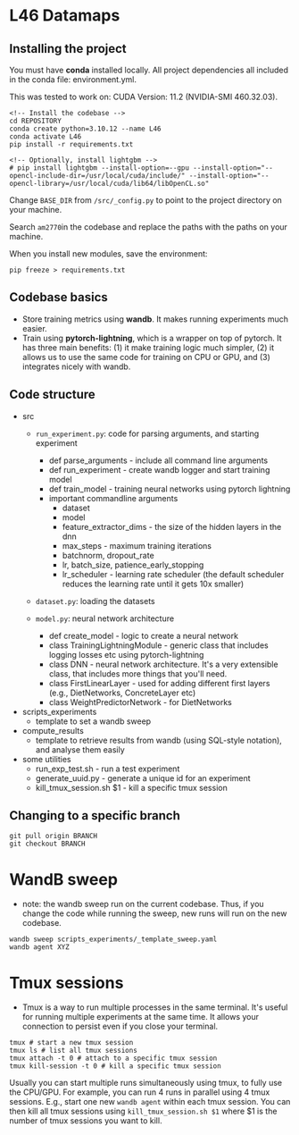 # L46 Datamaps

## Installing the project 
You must have **conda** installed locally. All project dependencies all included in the conda file: environment.yml.

This was tested to work on: CUDA Version: 11.2 (NVIDIA-SMI 460.32.03).

```
<!-- Install the codebase -->
cd REPOSITORY
conda create python=3.10.12 --name L46
conda activate L46
pip install -r requirements.txt

<!-- Optionally, install lightgbm -->
# pip install lightgbm --install-option=--gpu --install-option="--opencl-include-dir=/usr/local/cuda/include/" --install-option="--opencl-library=/usr/local/cuda/lib64/libOpenCL.so"
```

Change `BASE_DIR` from `/src/_config.py` to point to the project directory on your machine.

Search `am2770`in the codebase and replace the paths with the paths on your machine.

When you install new modules, save the environment:
```
pip freeze > requirements.txt
```

## Codebase basics
- Store training metrics using **wandb**. It makes running experiments much easier.
- Train using **pytorch-lightning**, which is a wrapper on top of pytorch. It has three main benefits: (1) it make training logic much simpler, (2) it allows us to use the same code for training on CPU or GPU, and (3) integrates nicely with wandb.

## Code structure
- src
	- `run_experiment.py`: code for parsing arguments, and starting experiment
		- def parse_arguments - include all command line arguments
		- def run_experiment - create wandb logger and start training model
		- def train_model - training neural networks using pytorch lightning
		- important commandline arguments
			- dataset
			- model
			- feature_extractor_dims - the size of the hidden layers in the dnn
			- max_steps - maximum training iterations
			- batchnorm, dropout_rate
			- lr, batch_size, patience_early_stopping
			- lr_scheduler - learning rate scheduler (the default scheduler reduces the learning rate until it gets 10x smaller)


	- `dataset.py`: loading the datasets
	- `model.py`: neural network architecture
		- def create_model - logic to create a neural network
		- class TrainingLightningModule - generic class that includes logging losses etc using pytorch-lightning
		- class DNN - neural network architecture. It's a very extensible class, that includes more things that you'll need.
		- class FirstLinearLayer - used for adding different first layers (e.g., DietNetworks, ConcreteLayer etc)
		- class WeightPredictorNetwork - for DietNetworks
- scripts_experiments
	- template to set a wandb sweep
- compute_results
	- template to retrieve results from wandb (using SQL-style notation), and analyse them easily
- some utilities
	- run_exp_test.sh - run a test experiment
	- generate_uuid.py - generate a unique id for an experiment
	- kill_tmux_session.sh $1 - kill a specific tmux session


## Changing to a specific branch
```
git pull origin BRANCH
git checkout BRANCH
```
	

# WandB sweep
- note: the wandb sweep run on the current codebase. Thus, if you change the code while running the sweep, new runs will run on the new codebase.
```
wandb sweep scripts_experiments/_template_sweep.yaml
wandb agent XYZ
```

# Tmux sessions
- Tmux is a way to run multiple processes in the same terminal. It's useful for running multiple experiments at the same time. It allows your connection to persist even if you close your terminal.
```
tmux # start a new tmux session
tmux ls # list all tmux sessions
tmux attach -t 0 # attach to a specific tmux session
tmux kill-session -t 0 # kill a specific tmux session
```

Usually you can start multiple runs simultaneously using tmux, to fully use the CPU/GPU. For example, you can run 4 runs in parallel using 4 tmux sessions. E.g., start one new `wandb agent` within each tmux session. You can then kill all tmux sessions using `kill_tmux_session.sh $1` where $1 is the number of tmux sessions you want to kill.
